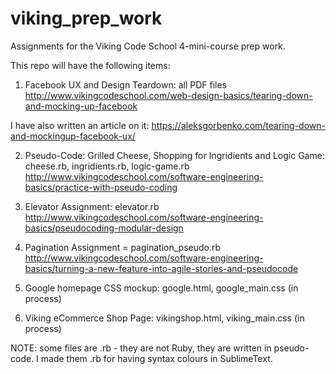 # viking_prep_work
Assignments for the Viking Code School 4-mini-course prep work.

This repo will have the following items:

1. Facebook UX and Design Teardown: all PDF files
http://www.vikingcodeschool.com/web-design-basics/tearing-down-and-mocking-up-facebook

I have also written an article on it: https://aleksgorbenko.com/tearing-down-and-mockingup-facebook-ux/

2. Pseudo-Code: Grilled Cheese, Shopping for Ingridients and Logic Game: cheese.rb, ingridients.rb, logic-game.rb
http://www.vikingcodeschool.com/software-engineering-basics/practice-with-pseudo-coding

3. Elevator Assignment: elevator.rb
http://www.vikingcodeschool.com/software-engineering-basics/pseudocoding-modular-design

4. Pagination Assignment = pagination_pseudo.rb
http://www.vikingcodeschool.com/software-engineering-basics/turning-a-new-feature-into-agile-stories-and-pseudocode

5. Google homepage CSS mockup: google.html, google_main.css (in process)

6. Viking eCommerce Shop Page: vikingshop.html, viking_main.css (in process)

NOTE: some files are .rb - they are not Ruby, they are written in pseudo-code. I made them .rb for having syntax colours in SublimeText.
